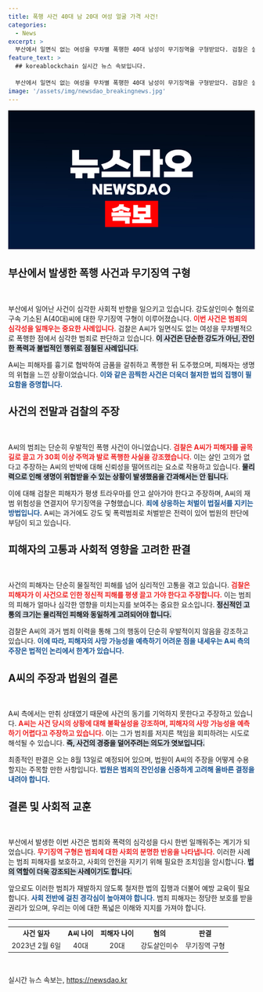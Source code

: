 ```yaml
---
title: 폭행 사건 40대 남 20대 여성 얼굴 가격 사건!
categories:
  - News
excerpt: >
  부산에서 일면식 없는 여성을 무차별 폭행한 40대 남성이 무기징역을 구형받았다. 검찰은 살인 고의는 부인하지만, A씨의 폭력은 생명을 위협했다며 재범 위험성을 강조했다. 8월 13일 최종 선고 예정.
feature_text: >
  ## koreablockchain 실시간 뉴스 속보입니다.

  부산에서 일면식 없는 여성을 무차별 폭행한 40대 남성이 무기징역을 구형받았다. 검찰은 살인 고의는 부인하지만, A씨의 폭력은 생명을 위협했다며 재범 위험성을 강조했다. 8월 13일 최종 선고 예정.
image: '/assets/img/newsdao_breakingnews.jpg'
---
```


<p><img src="/assets/img/newsdao_breakingnews.jpg" alt="koreablockchain 속보" /></p>

<h2 data-ke-size="size26">부산에서 발생한 폭행 사건과 무기징역 구형</h2>

<p data-ke-size="size16">&nbsp;</p>

<p>부산에서 일어난 사건이 심각한 사회적 반향을 일으키고 있습니다. 강도살인미수 혐의로 구속 기소된 A(40대)씨에 대한 무기징역 구형이 이루어졌습니다. <b><span style="color: #ee2323;">이번 사건은 범죄의 심각성을 일깨우는 중요한 사례입니다.</span></b> 검찰은 A씨가 일면식도 없는 여성을 무차별적으로 폭행한 점에서 심각한 범죄로 판단하고 있습니다. <b><span style="background-color: #21538527;">이 사건은 단순한 강도가 아닌, 잔인한 폭력과 불법적인 행위로 점철된 사례입니다.</span></b></p>

<p>A씨는 피해자를 흉기로 협박하여 금품을 갈취하고 폭행한 뒤 도주했으며, 피해자는 생명의 위협을 느낀 상황이었습니다. <b><span style="color: #1a5490;">이와 같은 끔찍한 사건은 더욱더 철저한 법의 집행이 필요함을 증명합니다.</span></b></p>

<h2 data-ke-size="size26">사건의 전말과 검찰의 주장</h2>

<p data-ke-size="size16">&nbsp;</p>

<p>A씨의 범죄는 단순히 우발적인 폭행 사건이 아니었습니다. <b><span style="color: #ee2323;">검찰은 A씨가 피해자를 골목길로 끌고 가 30회 이상 주먹과 발로 폭행한 사실을 강조했습니다.</span></b> 이는 살인 고의가 없다고 주장하는 A씨의 반박에 대해 신뢰성을 떨어뜨리는 요소로 작용하고 있습니다. <b><span style="background-color: #21538527;">물리력으로 인해 생명이 위협받을 수 있는 상황이 발생했음을 간과해서는 안 됩니다.</span></b></p>

<p>이에 대해 검찰은 피해자가 평생 트라우마를 안고 살아가야 한다고 주장하며, A씨의 재범 위험성을 연결지어 무기징역을 구형했습니다. <b><span style="color: #1a5490;">죄에 상응하는 처벌이 법질서를 지키는 방법입니다.</span></b> A씨는 과거에도 강도 및 폭력범죄로 처벌받은 전력이 있어 법원의 판단에 부담이 되고 있습니다.</p>

<h2 data-ke-size="size26">피해자의 고통과 사회적 영향을 고려한 판결</h2>

<p data-ke-size="size16">&nbsp;</p>

<p>사건의 피해자는 단순히 물질적인 피해를 넘어 심리적인 고통을 겪고 있습니다. <b><span style="color: #ee2323;">검찰은 피해자가 이 사건으로 인한 정신적 피해를 평생 끌고 가야 한다고 주장합니다.</span></b> 이는 범죄의 피해가 얼마나 심각한 영향을 미치는지를 보여주는 중요한 요소입니다. <b><span style="background-color: #21538527;">정신적인 고통의 크기는 물리적인 피해와 동일하게 고려되어야 합니다.</span></b></p>

<p>검찰은 A씨의 과거 범죄 이력을 통해 그의 행동이 단순히 우발적이지 않음을 강조하고 있습니다. <b><span style="color: #1a5490;">이에 따라, 피해자의 사망 가능성을 예측하기 어려운 점을 내세우는 A씨 측의 주장은 법적인 논리에서 한계가 있습니다.</span></b></p>

<h2 data-ke-size="size26">A씨의 주장과 법원의 결론</h2>

<p data-ke-size="size16">&nbsp;</p>

<p>A씨 측에서는 만취 상태였기 때문에 사건의 동기를 기억하지 못한다고 주장하고 있습니다. <b><span style="color: #ee2323;">A씨는 사건 당시의 상황에 대해 불확실성을 강조하며, 피해자의 사망 가능성을 예측하기 어렵다고 주장하고 있습니다.</span></b> 이는 그가 범죄를 저지른 책임을 회피하려는 시도로 해석될 수 있습니다. <b><span style="background-color: #21538527;">즉, 사건의 경중을 덜어주려는 의도가 엿보입니다.</span></b></p>

<p>최종적인 판결은 오는 8월 13일로 예정되어 있으며, 법원이 A씨의 주장을 어떻게 수용할지는 주목할 만한 사항입니다. <b><span style="color: #1a5490;">법원은 범죄의 잔인성을 신중하게 고려해 올바른 결정을 내려야 합니다.</span></b></p>

<h2 data-ke-size="size26">결론 및 사회적 교훈</h2>

<p data-ke-size="size16">&nbsp;</p>

<p>부산에서 발생한 이번 사건은 범죄와 폭력의 심각성을 다시 한번 일깨워주는 계기가 되었습니다. <b><span style="color: #ee2323;">무기징역 구형은 범죄에 대한 사회의 분명한 반응을 나타냅니다.</span></b> 이러한 사례는 범죄 피해자를 보호하고, 사회의 안전을 지키기 위해 필요한 조치임을 암시합니다. <b><span style="background-color: #21538527;">법의 역할이 더욱 강조되는 사례이기도 합니다.</span></b></p>

<p>앞으로도 이러한 범죄가 재발하지 않도록 철저한 법의 집행과 더불어 예방 교육이 필요합니다. <b><span style="color: #1a5490;">사회 전반에 걸친 경각심이 높아져야 합니다.</span></b> 범죄 피해자는 정당한 보호를 받을 권리가 있으며, 우리는 이에 대한 폭넓은 이해와 지지를 가져야 합니다. </p>

<hr />

<table style="width: 100%; border-collapse: collapse; border: none;">
  <tbody>
    <tr>
      <td style="text-align: center; height: 17px;"><b>사건 일자</b></td>
      <td style="text-align: center; height: 17px;"><b>A씨 나이</b></td>
      <td style="text-align: center; height: 17px;"><b>피해자 나이</b></td>
      <td style="text-align: center; height: 17px;"><b>혐의</b></td>
      <td style="text-align: center; height: 17px;"><b>판결</b></td>
    </tr>
    <tr>
      <td style="text-align: center; height: 17px;">2023년 2월 6일</td>
      <td style="text-align: center; height: 17px;">40대</td>
      <td style="text-align: center; height: 17px;">20대</td>
      <td style="text-align: center; height: 17px;">강도살인미수</td>
      <td style="text-align: center; height: 17px;">무기징역 구형</td>
    </tr>
  </tbody>
</table> 

<p data-ke-size="size16">&nbsp;</p>
실시간 뉴스 속보는, <a href="https://newsdao.kr" rel="dofollow">https://newsdao.kr</a>


